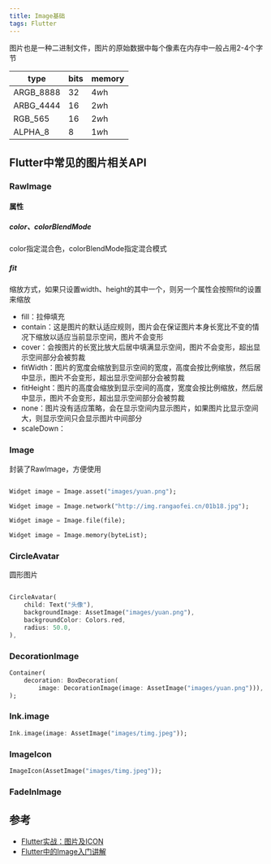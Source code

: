```yaml
---
title: Image基础
tags: Flutter
---
```


图片也是一种二进制文件，图片的原始数据中每个像素在内存中一般占用2-4个字节


|type  |  bits   | memory
|--- | --- | ---
|ARGB_8888|32|4*w*h
|ARBG_4444|16|2*w*h
|RGB_565|16|2*w*h
|ALPHA_8|8|1*w*h

## Flutter中常见的图片相关API

### RawImage

#### 属性

##### color、colorBlendMode

color指定混合色，colorBlendMode指定混合模式


##### fit

缩放方式，如果只设置width、height的其中一个，则另一个属性会按照fit的设置来缩放

- fill：拉伸填充
- contain：这是图片的默认适应规则，图片会在保证图片本身长宽比不变的情况下缩放以适应当前显示空间，图片不会变形
- cover：会按图片的长宽比放大后居中填满显示空间，图片不会变形，超出显示空间部分会被剪裁
- fitWidth：图片的宽度会缩放到显示空间的宽度，高度会按比例缩放，然后居中显示，图片不会变形，超出显示空间部分会被剪裁
- fitHeight：图片的高度会缩放到显示空间的高度，宽度会按比例缩放，然后居中显示，图片不会变形，超出显示空间部分会被剪裁
- none：图片没有适应策略，会在显示空间内显示图片，如果图片比显示空间大，则显示空间只会显示图片中间部分
- scaleDown：



### Image

封装了RawImage，方便使用

```dart

Widget image = Image.asset("images/yuan.png");

Widget image = Image.network("http://img.rangaofei.cn/01b18.jpg");

Widget image = Image.file(file);

Widget image = Image.memory(byteList);

```

### CircleAvatar

圆形图片

```dart

CircleAvatar(
    child: Text("头像"),
    backgroundImage: AssetImage("images/yuan.png"),
    backgroundColor: Colors.red,
    radius: 50.0,
),

```

### DecorationImage

```dart
Container(
    decoration: BoxDecoration(
        image: DecorationImage(image: AssetImage("images/yuan.png"))),
);
```

### Ink.image

```dart
Ink.image(image: AssetImage("images/timg.jpeg"));
```

### ImageIcon

```dart
ImageIcon(AssetImage("images/timg.jpeg"));
```


### FadeInImage


## 参考

- [Flutter实战：图片及ICON](https://book.flutterchina.club/chapter3/img_and_icon.html)
- [Flutter中的Image入门讲解](https://juejin.cn/post/6844903735873765384)